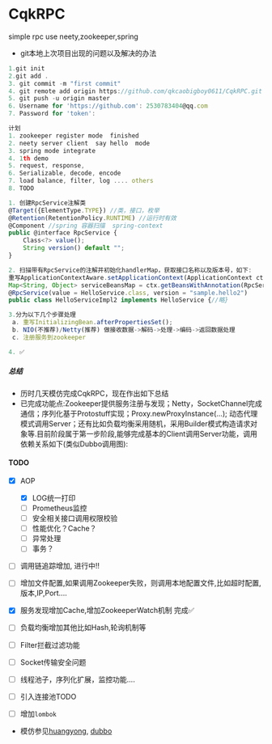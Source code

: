 # CqkRPC
simple rpc use neety,zookeeper,spring

- git本地上次项目出现的问题以及解决的办法

```js
1.git init
2.git add .
3. git commit -m "first commit"
4. git remote add origin https://github.com/qkcaobigboy0611/CqkRPC.git
5. git push -u origin master
6. Username for 'https://github.com': 2530783404@qq.com
7. Password for 'token':
```




```js
计划
1. zookeeper register mode  finished
2. neety server client  say hello  mode
3. spring mode integrate
4. 1th demo
5. request, response, 
6. Serializable, decode, encode
7. load balance, filter, log .... others
8. TODO
```

```js
1. 创建RpcService注解类
@Target({ElementType.TYPE})	//类，接口，枚举
@Retention(RetentionPolicy.RUNTIME)	//运行时有效
@Component //spring 容器扫描  spring-context
public @interface RpcService {
    Class<?> value();
    String version() default "";
}

2. 扫描带有RpcService的注解并初始化handlerMap，获取接口名称以及版本号，如下:
重写ApplicationContextAware.setApplicationContext(ApplicationContext ctx)
Map<String, Object> serviceBeansMap = ctx.getBeansWithAnnotation(RpcService.class);
@RpcService(value = HelloService.class, version = "sample.hello2")
public class HelloServiceImpl2 implements HelloService {//略}

3.分为以下几个步骤处理
 a. 重写InitializingBean.afterPropertiesSet();
 b. NIO(不推荐)/Netty(推荐) 做接收数据->解码->处理->编码->返回数据处理
 c. 注册服务到zookeeper 

4. ✅
```

##### 总结
- 历时几天模仿完成CqkRPC，现在作出如下总结
- 已完成功能点:Zookeeper提供服务注册与发现；Netty，SocketChannel完成通信；序列化基于Protostuff实现；Proxy.newProxyInstance(...); 动态代理模式调用Server；还有比如负载均衡采用随机，采用Builder模式构造请求对象等.目前阶段属于第一步阶段,能够完成基本的Client调用Server功能，调用依赖关系如下(类似Dubbo调用图):

#### TODO
- [x] AOP
    - [x] LOG统一打印
    - [ ] Prometheus监控
    - [ ] 安全相关接口调用权限校验
    - [ ] 性能优化？Cache？
    - [ ] 异常处理
    - [ ] 事务？
- [ ] 调用链追踪增加, 进行中!!
- [ ] 增加文件配置,如果调用Zookeeper失败，则调用本地配置文件,比如超时配置,版本,IP,Port....
- [x] 服务发现增加Cache,增加ZookeeperWatch机制 完成✅
- [ ] 负载均衡增加其他比如Hash,轮询机制等
- [ ] Filter拦截过滤功能
- [ ] Socket传输安全问题
- [ ] 线程池子，序列化扩展，监控功能....
- [ ] 引入连接池TODO
- [ ] 增加`lombok`





- 模仿参见[huangyong](https://gitee.com/huangyong/rpc), [dubbo](https://github.com/alibaba/dubbo)
